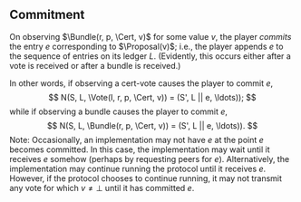Commitment
----------

On observing $\Bundle(r, p, \Cert, v)$ for some value $v$, the player
_commits_ the entry $e$ corresponding to $\Proposal(v)$; i.e., the
player appends $e$ to the sequence of entries on its ledger $L$.
(Evidently, this occurs either after a vote is received or after a
bundle is received.)

In other words, if observing a cert-vote causes the player to commit
$e$,
$$
 N(S, L, \Vote(I, r, p, \Cert, v))
 = (S', L || e, \ldots));
$$
while if observing a bundle causes the player to commit $e$,
$$
 N(S, L, \Bundle(r, p, \Cert, v))
 = (S', L || e, \ldots)).
$$
Note: Occasionally, an implementation may not have $e$ at the point
$e$ becomes committed.  In this case, the implementation may wait
until it receives $e$ somehow (perhaps by requesting peers for $e$).
Alternatively, the implementation may continue running the protocol
until it receives $e$.  However, if the protocol chooses to continue
running, it may not transmit any vote for which $v \neq \bot$ until it
has committed $e$.